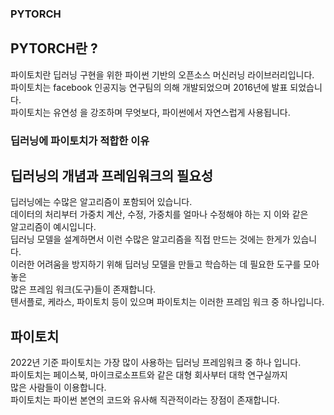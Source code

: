 ### PYTORCH
## PYTORCH란 ?

파이토치란 딥러닝 구현을 위한 파이썬 기반의 오픈소스 머신러닝 라이브러리입니다.<br>
파이토치는 facebook 인공지능 연구팀의 의해 개발되었으며 2016년에 발표 되었습니다.<br>
파이토치는 유연성 을 강조하며 무엇보다, 파이썬에서 자연스럽게 사용됩니다.<br>

### 딥러닝에 파이토치가 적합한 이유

## 딥러닝의 개념과 프레임워크의 필요성
딥러닝에는 수많은 알고리즘이 포함되어 있습니다.<br>
데이터의 처리부터 가중치 계산, 수정, 가중치를 얼마나 수정해야 하는 지 이와 같은 <br>
알고리즘이 예시입니다.<br>
딥러닝 모델을 설계하면서 이런 수많은 알고리즘을 직접 만드는 것에는 한게가 있습니다.<br>
이러한 어려움을 방지하기 위해 딥러닝 모델을 만들고 학습하는 데 필요한 도구를 모아놓은<br>
많은 프레임 워크(도구)들이 존재합니다.<br>
텐서플로, 케라스, 파이토치 등이 있으며 파이토치는 이러한 프레임 워크 중 하나입니다.<br>
## 파이토치
2022년 기준 파이토치는 가장 많이 사용하는 딥러닝 프레임워크 중 하나 입니다.<br>
파이토치는 페이스북, 마이크로소프트와 같은 대형 회사부터 대학 연구실까지<br>
많은 사람들이 이용합니다.<br>
파이토치는 파이썬 본연의 코드와 유사해 직관적이라는 장점이 존재합니다.<br>
